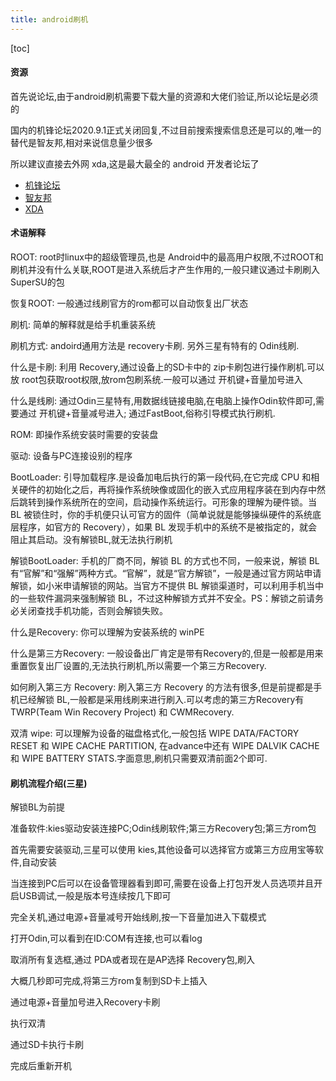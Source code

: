 ```yaml
---
title: android刷机
---
```


[toc]

#### 资源

首先说论坛,由于android刷机需要下载大量的资源和大佬们验证,所以论坛是必须的

国内的机锋论坛2020.9.1正式关闭回复,不过目前搜索搜索信息还是可以的,唯一的替代是智友邦,相对来说信息量少很多

所以建议直接去外网 xda,这是最大最全的 android 开发者论坛了

- [机锋论坛](http://bbs.gfan.com/)
- [智友邦](http://bbs.zhiyoo.net/)
- [XDA](https://www.xda-developers.com/)

#### 术语解释

ROOT:
root时linux中的超级管理员,也是 Android中的最高用户权限,不过ROOT和刷机并没有什么关联,ROOT是进入系统后才产生作用的,一般只建议通过卡刷刷入 SuperSU的包

恢复ROOT:
一般通过线刷官方的rom都可以自动恢复出厂状态

刷机:
简单的解释就是给手机重装系统

刷机方式:
andoird通用方法是 recovery卡刷. 另外三星有特有的 Odin线刷.

什么是卡刷:
利用 Recovery,通过设备上的SD卡中的 zip卡刷包进行操作刷机.可以放 root包获取root权限,放rom包刷系统.一般可以通过 开机键+音量加号进入

什么是线刷:
通过Odin三星特有,用数据线链接电脑,在电脑上操作Odin软件即可,需要通过 开机键+音量减号进入;
通过FastBoot,俗称引导模式执行刷机.

ROM:
即操作系统安装时需要的安装盘

驱动:
设备与PC连接设别的程序

BootLoader:
引导加载程序.是设备加电后执行的第一段代码,在它完成 CPU 和相关硬件的初始化之后，再将操作系统映像或固化的嵌入式应用程序装在到内存中然后跳转到操作系统所在的空间，启动操作系统运行。可形象的理解为硬件锁。当 BL 被锁住时，你的手机便只认可官方的固件（简单说就是能够操纵硬件的系统底层程序，如官方的 Recovery），如果 BL 发现手机中的系统不是被指定的，就会阻止其启动。没有解锁BL,就无法执行刷机

解锁BootLoader:
手机的厂商不同，解锁 BL 的方式也不同，一般来说，解锁 BL 有“官解”和“强解”两种方式。“官解”，就是“官方解锁”，一般是通过官方网站申请解锁，如小米申请解锁的网站。当官方不提供 BL 解锁渠道时，可以利用手机当中的一些软件漏洞来强制解锁 BL，不过这种解锁方式并不安全。PS：解锁之前请务必关闭查找手机功能，否则会解锁失败。

什么是Recovery:
你可以理解为安装系统的 winPE

什么是第三方Recovery:
一般设备出厂肯定是带有Recovery的,但是一般都是用来重置恢复出厂设置的,无法执行刷机,所以需要一个第三方Recovery.

如何刷入第三方 Recovery:
刷入第三方 Recovery 的方法有很多,但是前提都是手机已经解锁 BL,一般都是采用线刷来进行刷入.可以考虑的第三方Recovery有 TWRP(Team Win Recovery Project) 和 CWMRecovery.

双清 wipe:
可以理解为设备的磁盘格式化,一般包括 WIPE DATA/FACTORY RESET 和 WIPE CACHE PARTITION, 在advance中还有 WIPE DALVIK CACHE 和 WIPE BATTERY STATS.字面意思,刷机只需要双清前面2个即可.

#### 刷机流程介绍(三星)

解锁BL为前提

准备软件:kies驱动安装连接PC;Odin线刷软件;第三方Recovery包;第三方rom包

首先需要安装驱动,三星可以使用 kies,其他设备可以选择官方或第三方应用宝等软件,自动安装

当连接到PC后可以在设备管理器看到即可,需要在设备上打包开发人员选项并且开启USB调试,一般是版本号连续按几下即可

完全关机,通过电源+音量减号开始线刷,按一下音量加进入下载模式

打开Odin,可以看到在ID:COM有连接,也可以看log

取消所有复选框,通过 PDA或者现在是AP选择 Recovery包,刷入

大概几秒即可完成,将第三方rom复制到SD卡上插入

通过电源+音量加号进入Recovery卡刷

执行双清

通过SD卡执行卡刷

完成后重新开机

